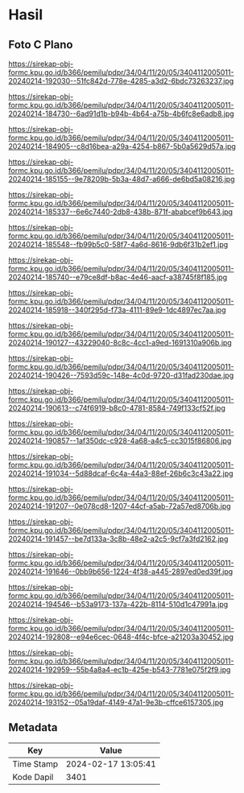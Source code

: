 # Hasil

## Foto C Plano

https://sirekap-obj-formc.kpu.go.id/b366/pemilu/pdpr/34/04/11/20/05/3404112005011-20240214-192030--51fc842d-778e-4285-a3d2-6bdc73263237.jpg

https://sirekap-obj-formc.kpu.go.id/b366/pemilu/pdpr/34/04/11/20/05/3404112005011-20240214-184730--6ad91d1b-b94b-4b64-a75b-4b6fc8e6adb8.jpg

https://sirekap-obj-formc.kpu.go.id/b366/pemilu/pdpr/34/04/11/20/05/3404112005011-20240214-184905--c8d16bea-a29a-4254-b867-5b0a5629d57a.jpg

https://sirekap-obj-formc.kpu.go.id/b366/pemilu/pdpr/34/04/11/20/05/3404112005011-20240214-185155--9e78209b-5b3a-48d7-a666-de6bd5a08216.jpg

https://sirekap-obj-formc.kpu.go.id/b366/pemilu/pdpr/34/04/11/20/05/3404112005011-20240214-185337--6e6c7440-2db8-438b-871f-ababcef9b643.jpg

https://sirekap-obj-formc.kpu.go.id/b366/pemilu/pdpr/34/04/11/20/05/3404112005011-20240214-185548--fb99b5c0-58f7-4a6d-8616-9db6f31b2ef1.jpg

https://sirekap-obj-formc.kpu.go.id/b366/pemilu/pdpr/34/04/11/20/05/3404112005011-20240214-185740--e79ce8df-b8ac-4e46-aacf-a38745f8f185.jpg

https://sirekap-obj-formc.kpu.go.id/b366/pemilu/pdpr/34/04/11/20/05/3404112005011-20240214-185918--340f295d-f73a-4111-89e9-1dc4897ec7aa.jpg

https://sirekap-obj-formc.kpu.go.id/b366/pemilu/pdpr/34/04/11/20/05/3404112005011-20240214-190127--43229040-8c8c-4cc1-a9ed-1691310a906b.jpg

https://sirekap-obj-formc.kpu.go.id/b366/pemilu/pdpr/34/04/11/20/05/3404112005011-20240214-190426--7593d59c-148e-4c0d-9720-d31fad230dae.jpg

https://sirekap-obj-formc.kpu.go.id/b366/pemilu/pdpr/34/04/11/20/05/3404112005011-20240214-190613--c74f6919-b8c0-4781-8584-749f133cf52f.jpg

https://sirekap-obj-formc.kpu.go.id/b366/pemilu/pdpr/34/04/11/20/05/3404112005011-20240214-190857--1af350dc-c928-4a68-a4c5-cc3015f86806.jpg

https://sirekap-obj-formc.kpu.go.id/b366/pemilu/pdpr/34/04/11/20/05/3404112005011-20240214-191034--5d88dcaf-6c4a-44a3-88ef-26b6c3c43a22.jpg

https://sirekap-obj-formc.kpu.go.id/b366/pemilu/pdpr/34/04/11/20/05/3404112005011-20240214-191207--0e078cd8-1207-44cf-a5ab-72a57ed8706b.jpg

https://sirekap-obj-formc.kpu.go.id/b366/pemilu/pdpr/34/04/11/20/05/3404112005011-20240214-191457--be7d133a-3c8b-48e2-a2c5-9cf7a3fd2162.jpg

https://sirekap-obj-formc.kpu.go.id/b366/pemilu/pdpr/34/04/11/20/05/3404112005011-20240214-191646--0bb9b656-1224-4f38-a445-2897ed0ed39f.jpg

https://sirekap-obj-formc.kpu.go.id/b366/pemilu/pdpr/34/04/11/20/05/3404112005011-20240214-194546--b53a9173-137a-422b-8114-510d1c47991a.jpg

https://sirekap-obj-formc.kpu.go.id/b366/pemilu/pdpr/34/04/11/20/05/3404112005011-20240214-192808--e94e6cec-0648-4f4c-bfce-a21203a30452.jpg

https://sirekap-obj-formc.kpu.go.id/b366/pemilu/pdpr/34/04/11/20/05/3404112005011-20240214-192959--55b4a8a4-ec1b-425e-b543-7781e075f2f9.jpg

https://sirekap-obj-formc.kpu.go.id/b366/pemilu/pdpr/34/04/11/20/05/3404112005011-20240214-193152--05a19daf-4149-47a1-9e3b-cffce6157305.jpg


## Metadata

| Key        | Value               |
| ---------- | ------------------- |
| Time Stamp | 2024-02-17 13:05:41 |
| Kode Dapil | 3401                |




